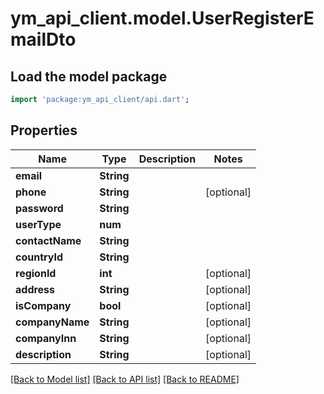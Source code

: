 # ym_api_client.model.UserRegisterEmailDto

## Load the model package
```dart
import 'package:ym_api_client/api.dart';
```

## Properties
Name | Type | Description | Notes
------------ | ------------- | ------------- | -------------
**email** | **String** |  | 
**phone** | **String** |  | [optional] 
**password** | **String** |  | 
**userType** | **num** |  | 
**contactName** | **String** |  | 
**countryId** | **String** |  | 
**regionId** | **int** |  | [optional] 
**address** | **String** |  | [optional] 
**isCompany** | **bool** |  | [optional] 
**companyName** | **String** |  | [optional] 
**companyInn** | **String** |  | [optional] 
**description** | **String** |  | [optional] 

[[Back to Model list]](../README.md#documentation-for-models) [[Back to API list]](../README.md#documentation-for-api-endpoints) [[Back to README]](../README.md)


